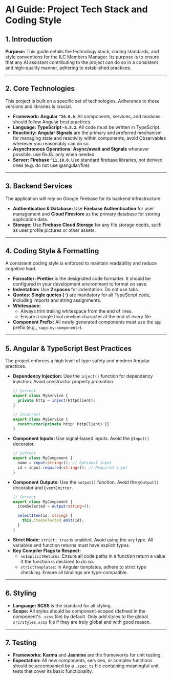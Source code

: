 # AI Guide: Project Tech Stack and Coding Style

## 1. Introduction

**Purpose:** This guide details the technology stack, coding standards, and style conventions for the ILC Members Manager. Its purpose is to ensure that any AI assistant contributing to the project can do so in a consistent and high-quality manner, adhering to established practices.

---

## 2. Core Technologies

This project is built on a specific set of technologies. Adherence to these versions and libraries is crucial.

- **Framework:** **Angular `^20.0.0`**. All components, services, and modules should follow Angular best practices.
- **Language:** **TypeScript `~5.8.2`**. All code must be written in TypeScript.
- **Reactivity:** **Angular Signals** are the primary and preferred mechanism for managing state and reactivity within components, avoid Observables wherever you reasonably can do so.
- **Asynchronous Operations:** **Async/await and Signals** whenever possible. use RxJS. only when needed.
- **Server:** **Firebase `^11.10.0`**. Use standard firebase libraries, not derived ones (e.g. do not use @angular/fire).

---

## 3. Backend Services

The application will rely on Google Firebase for its backend infrastructure.

- **Authentication & Database:** Use **Firebase Authentication** for user management and **Cloud Firestore** as the primary database for storing application data.
- **Storage:** Use **Firebase Cloud Storage** for any file storage needs, such as user profile pictures or other assets.

---

## 4. Coding Style & Formatting

A consistent coding style is enforced to maintain readability and reduce cognitive load.

- **Formatter:** **Prettier** is the designated code formatter. It should be configured in your development environment to format on save.
- **Indentation:** Use **2 spaces** for indentation. Do not use tabs.
- **Quotes:** **Single quotes (`'`)** are mandatory for all TypeScript code, including imports and string assignments.
- **Whitespace:**
    - Always trim trailing whitespace from the end of lines.
    - Ensure a single final newline character at the end of every file.
- **Component Prefix:** All newly generated components must use the `app` prefix (e.g., `<app-my-component>`).

---

## 5. Angular & TypeScript Best Practices

The project enforces a high level of type safety and modern Angular practices.

- **Dependency Injection:** Use the `inject()` function for dependency injection. Avoid constructor property promotion.
  ```typescript
  // Correct
  export class MyService {
    private http = inject(HttpClient);
  }

  // Incorrect
  export class MyService {
    constructor(private http: HttpClient) {}
  }
  ```
- **Component Inputs:** Use signal-based inputs. Avoid the `@Input()` decorator.
  ```typescript
  // Correct
  export class MyComponent {
    name = input<string>(); // Optional input
    id = input.required<string>(); // Required input
  }
  ```
- **Component Outputs:** Use the `output()` function. Avoid the `@Output()` decorator and `EventEmitter`.
  ```typescript
  // Correct
  export class MyComponent {
    itemSelected = output<string>();

    selectItem(id: string) {
      this.itemSelected.emit(id);
    }
  }
  ```
- **Strict Mode:** `strict: true` is enabled. Avoid using the `any` type. All variables and function returns must have explicit types.
- **Key Compiler Flags to Respect:**
    - `noImplicitReturns`: Ensure all code paths in a function return a value if the function is declared to do so.
    - `strictTemplates`: In Angular templates, adhere to strict type checking. Ensure all bindings are type-compatible.

---

## 6. Styling

- **Language:** **SCSS** is the standard for all styling.
- **Scope:** All styles should be component-scoped (defined in the component's `.scss` file) by default. Only add styles to the global `src/styles.scss` file if they are truly global and with good reason.

---

## 7. Testing

- **Frameworks:** **Karma** and **Jasmine** are the frameworks for unit testing.
- **Expectation:** All new components, services, or complex functions should be accompanied by a `.spec.ts` file containing meaningful unit tests that cover its basic functionality.